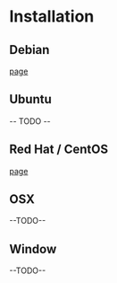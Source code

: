 # Installation




## Debian

[page](https://github.com/magneticio/vamp-dist/blob/master/docs/install-debian.md)

## Ubuntu

-- TODO --

## Red Hat / CentOS

[page](https://github.com/magneticio/vamp-dist/blob/master/docs/install-redhat.md)


## OSX

--TODO--


## Window

 --TODO--
